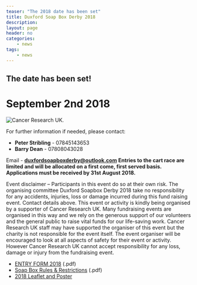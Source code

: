 ```yaml
---
teaser: "The 2018 date has been set"
title: Duxford Soap Box Derby 2018
description:
layout: page
header: no
categories:
    - news
tags:
    - news
---
```


## The date has been set!

# September 2nd 2018

![Cancer Research UK](http://www.cancerresearchuk.org/sites/all/themes/custom/cruk/logo.png).

For further information if needed, please contact:
- **Peter Stribling** \- 07845143653
- **Barry Dean** - 07808043028

Email - **duxfordsoapboxderby@outlook.com**
**Entries to the cart race are limited and will be allocated on a first come, first served basis. Applications must be received by 31st August 2018.**

Event disclaimer – Participants in this event do so at their own risk. The organising committee Duxford Soapbox Derby 2018 take no responsibility for any accidents, injuries, loss or damage incurred during this fund raising event. Contact details above. This event or activity is kindly being organised by a supporter of Cancer Research UK. Many fundraising events are organised in this way and we rely on the generous support of our volunteers and the general public to raise vital funds for our life-saving work. Cancer Research UK staff may have supported the organiser of this event but the charity is not responsible for the event itself. The event organiser will be encouraged to look at all aspects of safety for their event or activity. However Cancer Research UK cannot accept responsibility for any loss, damage or injury from the fundraising event.

  * [ENTRY FORM 2018](/wp-content/uploads/2018/03/SBD-Entry-Form-2018.pdf) (.pdf)
  * [Soap Box Rules & Restrictions](/wp-content/uploads/2018/05/SBD-Rules-May-2018.pdf) (.pdf)
  * [2018 Leaflet and Poster](https://duxfordsoapboxderby.co.uk/duxford-soap-box-derby-2018%f0%9f%8f%81/2018-leaflet-and-poster/)

